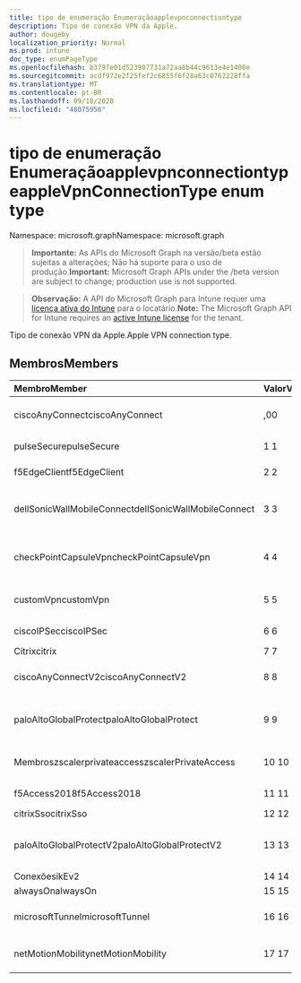 ```yaml
---
title: tipo de enumeração Enumeraçãoapplevpnconnectiontype
description: Tipo de conexão VPN da Apple.
author: dougeby
localization_priority: Normal
ms.prod: intune
doc_type: enumPageType
ms.openlocfilehash: b3797e01d523907731a72aa8b44c9613e4e1400e
ms.sourcegitcommit: acdf972e2f25fef2c6855f6f28a63c0762228ffa
ms.translationtype: MT
ms.contentlocale: pt-BR
ms.lasthandoff: 09/18/2020
ms.locfileid: "48075956"
---
```

# <a name="applevpnconnectiontype-enum-type"></a><span data-ttu-id="91231-103">tipo de enumeração Enumeraçãoapplevpnconnectiontype</span><span class="sxs-lookup"><span data-stu-id="91231-103">appleVpnConnectionType enum type</span></span>

<span data-ttu-id="91231-104">Namespace: microsoft.graph</span><span class="sxs-lookup"><span data-stu-id="91231-104">Namespace: microsoft.graph</span></span>

> <span data-ttu-id="91231-105">**Importante:** As APIs do Microsoft Graph na versão/beta estão sujeitas a alterações; Não há suporte para o uso de produção.</span><span class="sxs-lookup"><span data-stu-id="91231-105">**Important:** Microsoft Graph APIs under the /beta version are subject to change; production use is not supported.</span></span>

> <span data-ttu-id="91231-106">**Observação:** A API do Microsoft Graph para Intune requer uma [licença ativa do Intune](https://go.microsoft.com/fwlink/?linkid=839381) para o locatário.</span><span class="sxs-lookup"><span data-stu-id="91231-106">**Note:** The Microsoft Graph API for Intune requires an [active Intune license](https://go.microsoft.com/fwlink/?linkid=839381) for the tenant.</span></span>

<span data-ttu-id="91231-107">Tipo de conexão VPN da Apple.</span><span class="sxs-lookup"><span data-stu-id="91231-107">Apple VPN connection type.</span></span>

## <a name="members"></a><span data-ttu-id="91231-108">Membros</span><span class="sxs-lookup"><span data-stu-id="91231-108">Members</span></span>
|<span data-ttu-id="91231-109">Membro</span><span class="sxs-lookup"><span data-stu-id="91231-109">Member</span></span>|<span data-ttu-id="91231-110">Valor</span><span class="sxs-lookup"><span data-stu-id="91231-110">Value</span></span>|<span data-ttu-id="91231-111">Descrição</span><span class="sxs-lookup"><span data-stu-id="91231-111">Description</span></span>|
|:---|:---|:---|
|<span data-ttu-id="91231-112">ciscoAnyConnect</span><span class="sxs-lookup"><span data-stu-id="91231-112">ciscoAnyConnect</span></span>|<span data-ttu-id="91231-113">,0</span><span class="sxs-lookup"><span data-stu-id="91231-113">0</span></span>|<span data-ttu-id="91231-114">Cisco AnyConnect.</span><span class="sxs-lookup"><span data-stu-id="91231-114">Cisco AnyConnect.</span></span>|
|<span data-ttu-id="91231-115">pulseSecure</span><span class="sxs-lookup"><span data-stu-id="91231-115">pulseSecure</span></span>|<span data-ttu-id="91231-116">1 </span><span class="sxs-lookup"><span data-stu-id="91231-116">1</span></span>|<span data-ttu-id="91231-117">Pulso seguro.</span><span class="sxs-lookup"><span data-stu-id="91231-117">Pulse Secure.</span></span>|
|<span data-ttu-id="91231-118">f5EdgeClient</span><span class="sxs-lookup"><span data-stu-id="91231-118">f5EdgeClient</span></span>|<span data-ttu-id="91231-119">2 </span><span class="sxs-lookup"><span data-stu-id="91231-119">2</span></span>|<span data-ttu-id="91231-120">Cliente de borda F5.</span><span class="sxs-lookup"><span data-stu-id="91231-120">F5 Edge Client.</span></span>|
|<span data-ttu-id="91231-121">dellSonicWallMobileConnect</span><span class="sxs-lookup"><span data-stu-id="91231-121">dellSonicWallMobileConnect</span></span>|<span data-ttu-id="91231-122">3 </span><span class="sxs-lookup"><span data-stu-id="91231-122">3</span></span>|<span data-ttu-id="91231-123">Conexão móvel Dell SonicWALL.</span><span class="sxs-lookup"><span data-stu-id="91231-123">Dell SonicWALL Mobile Connection.</span></span>|
|<span data-ttu-id="91231-124">checkPointCapsuleVpn</span><span class="sxs-lookup"><span data-stu-id="91231-124">checkPointCapsuleVpn</span></span>|<span data-ttu-id="91231-125">4 </span><span class="sxs-lookup"><span data-stu-id="91231-125">4</span></span>|<span data-ttu-id="91231-126">Verificar VPN de cápsula de ponto.</span><span class="sxs-lookup"><span data-stu-id="91231-126">Check Point Capsule VPN.</span></span>|
|<span data-ttu-id="91231-127">customVpn</span><span class="sxs-lookup"><span data-stu-id="91231-127">customVpn</span></span>|<span data-ttu-id="91231-128">5 </span><span class="sxs-lookup"><span data-stu-id="91231-128">5</span></span>|<span data-ttu-id="91231-129">VPN personalizada.</span><span class="sxs-lookup"><span data-stu-id="91231-129">Custom VPN.</span></span>|
|<span data-ttu-id="91231-130">ciscoIPSec</span><span class="sxs-lookup"><span data-stu-id="91231-130">ciscoIPSec</span></span>|<span data-ttu-id="91231-131">6 </span><span class="sxs-lookup"><span data-stu-id="91231-131">6</span></span>|<span data-ttu-id="91231-132">Cisco (IPSec).</span><span class="sxs-lookup"><span data-stu-id="91231-132">Cisco (IPSec).</span></span>|
|<span data-ttu-id="91231-133">Citrix</span><span class="sxs-lookup"><span data-stu-id="91231-133">citrix</span></span>|<span data-ttu-id="91231-134">7 </span><span class="sxs-lookup"><span data-stu-id="91231-134">7</span></span>|<span data-ttu-id="91231-135">Citrix.</span><span class="sxs-lookup"><span data-stu-id="91231-135">Citrix.</span></span>|
|<span data-ttu-id="91231-136">ciscoAnyConnectV2</span><span class="sxs-lookup"><span data-stu-id="91231-136">ciscoAnyConnectV2</span></span>|<span data-ttu-id="91231-137">8 </span><span class="sxs-lookup"><span data-stu-id="91231-137">8</span></span>|<span data-ttu-id="91231-138">Cisco AnyConnect v2.</span><span class="sxs-lookup"><span data-stu-id="91231-138">Cisco AnyConnect V2.</span></span>|
|<span data-ttu-id="91231-139">paloAltoGlobalProtect</span><span class="sxs-lookup"><span data-stu-id="91231-139">paloAltoGlobalProtect</span></span>|<span data-ttu-id="91231-140">9 </span><span class="sxs-lookup"><span data-stu-id="91231-140">9</span></span>|<span data-ttu-id="91231-141">GlobalProtect de redes de Palo Alto.</span><span class="sxs-lookup"><span data-stu-id="91231-141">Palo Alto Networks GlobalProtect.</span></span>|
|<span data-ttu-id="91231-142">Membroszscalerprivateaccess</span><span class="sxs-lookup"><span data-stu-id="91231-142">zscalerPrivateAccess</span></span>|<span data-ttu-id="91231-143">10 </span><span class="sxs-lookup"><span data-stu-id="91231-143">10</span></span>|<span data-ttu-id="91231-144">Zscaler acesso privado.</span><span class="sxs-lookup"><span data-stu-id="91231-144">Zscaler Private Access.</span></span>|
|<span data-ttu-id="91231-145">f5Access2018</span><span class="sxs-lookup"><span data-stu-id="91231-145">f5Access2018</span></span>|<span data-ttu-id="91231-146">11 </span><span class="sxs-lookup"><span data-stu-id="91231-146">11</span></span>|<span data-ttu-id="91231-147">F5 Access 2018.</span><span class="sxs-lookup"><span data-stu-id="91231-147">F5 Access 2018.</span></span>|
|<span data-ttu-id="91231-148">citrixSso</span><span class="sxs-lookup"><span data-stu-id="91231-148">citrixSso</span></span>|<span data-ttu-id="91231-149">12 </span><span class="sxs-lookup"><span data-stu-id="91231-149">12</span></span>|<span data-ttu-id="91231-150">Citrix SSO.</span><span class="sxs-lookup"><span data-stu-id="91231-150">Citrix Sso.</span></span>|
|<span data-ttu-id="91231-151">paloAltoGlobalProtectV2</span><span class="sxs-lookup"><span data-stu-id="91231-151">paloAltoGlobalProtectV2</span></span>|<span data-ttu-id="91231-152">13 </span><span class="sxs-lookup"><span data-stu-id="91231-152">13</span></span>|<span data-ttu-id="91231-153">O Palo Alto Networks GlobalProtect v2.</span><span class="sxs-lookup"><span data-stu-id="91231-153">Palo Alto Networks GlobalProtect V2.</span></span>|
|<span data-ttu-id="91231-154">Conexões</span><span class="sxs-lookup"><span data-stu-id="91231-154">ikEv2</span></span>|<span data-ttu-id="91231-155">14 </span><span class="sxs-lookup"><span data-stu-id="91231-155">14</span></span>|<span data-ttu-id="91231-156">Conexões.</span><span class="sxs-lookup"><span data-stu-id="91231-156">IKEv2.</span></span>|
|<span data-ttu-id="91231-157">alwaysOn</span><span class="sxs-lookup"><span data-stu-id="91231-157">alwaysOn</span></span>|<span data-ttu-id="91231-158">15 </span><span class="sxs-lookup"><span data-stu-id="91231-158">15</span></span>|<span data-ttu-id="91231-159">AlwaysOn.</span><span class="sxs-lookup"><span data-stu-id="91231-159">AlwaysOn.</span></span>|
|<span data-ttu-id="91231-160">microsoftTunnel</span><span class="sxs-lookup"><span data-stu-id="91231-160">microsoftTunnel</span></span>|<span data-ttu-id="91231-161">16 </span><span class="sxs-lookup"><span data-stu-id="91231-161">16</span></span>|<span data-ttu-id="91231-162">Microsoft Tunnel.</span><span class="sxs-lookup"><span data-stu-id="91231-162">Microsoft Tunnel.</span></span>|
|<span data-ttu-id="91231-163">netMotionMobility</span><span class="sxs-lookup"><span data-stu-id="91231-163">netMotionMobility</span></span>|<span data-ttu-id="91231-164">17 </span><span class="sxs-lookup"><span data-stu-id="91231-164">17</span></span>|<span data-ttu-id="91231-165">Mobilidade do NETMOTION.</span><span class="sxs-lookup"><span data-stu-id="91231-165">NetMotion Mobility.</span></span>|






